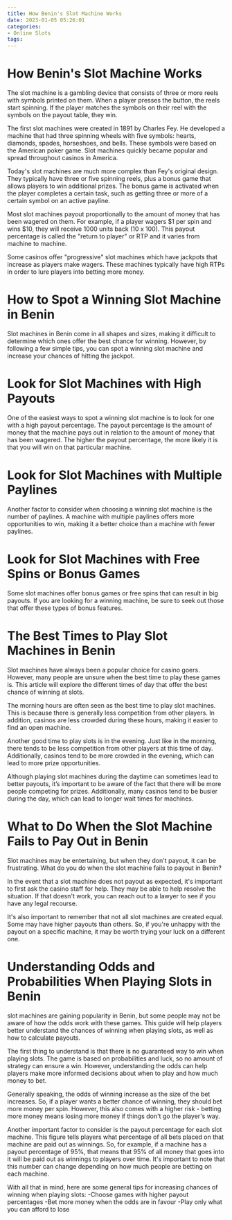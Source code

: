 ```yaml
---
title: How Benin's Slot Machine Works
date: 2023-01-05 05:26:01
categories:
- Online Slots
tags:
---
```



#  How Benin's Slot Machine Works

The slot machine is a gambling device that consists of three or more reels with symbols printed on them. When a player presses the button, the reels start spinning. If the player matches the symbols on their reel with the symbols on the payout table, they win.

The first slot machines were created in 1891 by Charles Fey. He developed a machine that had three spinning wheels with five symbols: hearts, diamonds, spades, horseshoes, and bells. These symbols were based on the American poker game. Slot machines quickly became popular and spread throughout casinos in America.

Today's slot machines are much more complex than Fey's original design. They typically have three or five spinning reels, plus a bonus game that allows players to win additional prizes. The bonus game is activated when the player completes a certain task, such as getting three or more of a certain symbol on an active payline.

Most slot machines payout proportionally to the amount of money that has been wagered on them. For example, if a player wagers $1 per spin and wins $10, they will receive 1000 units back (10 x 100). This payout percentage is called the "return to player" or RTP and it varies from machine to machine.

Some casinos offer "progressive" slot machines which have jackpots that increase as players make wagers. These machines typically have high RTPs in order to lure players into betting more money.

#  How to Spot a Winning Slot Machine in Benin

Slot machines in Benin come in all shapes and sizes, making it difficult to determine which ones offer the best chance for winning. However, by following a few simple tips, you can spot a winning slot machine and increase your chances of hitting the jackpot.

# Look for Slot Machines with High Payouts

One of the easiest ways to spot a winning slot machine is to look for one with a high payout percentage. The payout percentage is the amount of money that the machine pays out in relation to the amount of money that has been wagered. The higher the payout percentage, the more likely it is that you will win on that particular machine.

# Look for Slot Machines with Multiple Paylines

Another factor to consider when choosing a winning slot machine is the number of paylines. A machine with multiple paylines offers more opportunities to win, making it a better choice than a machine with fewer paylines.

# Look for Slot Machines with Free Spins or Bonus Games

Some slot machines offer bonus games or free spins that can result in big payouts. If you are looking for a winning machine, be sure to seek out those that offer these types of bonus features.

#  The Best Times to Play Slot Machines in Benin

Slot machines have always been a popular choice for casino goers. However, many people are unsure when the best time to play these games is. This article will explore the different times of day that offer the best chance of winning at slots.

The morning hours are often seen as the best time to play slot machines. This is because there is generally less competition from other players. In addition, casinos are less crowded during these hours, making it easier to find an open machine.

Another good time to play slots is in the evening. Just like in the morning, there tends to be less competition from other players at this time of day. Additionally, casinos tend to be more crowded in the evening, which can lead to more prize opportunities.

Although playing slot machines during the daytime can sometimes lead to better payouts, it’s important to be aware of the fact that there will be more people competing for prizes. Additionally, many casinos tend to be busier during the day, which can lead to longer wait times for machines.

#  What to Do When the Slot Machine Fails to Pay Out in Benin

Slot machines may be entertaining, but when they don't payout, it can be frustrating. What do you do when the slot machine fails to payout in Benin?

In the event that a slot machine does not payout as expected, it's important to first ask the casino staff for help. They may be able to help resolve the situation. If that doesn't work, you can reach out to a lawyer to see if you have any legal recourse.

It's also important to remember that not all slot machines are created equal. Some may have higher payouts than others. So, if you're unhappy with the payout on a specific machine, it may be worth trying your luck on a different one.

#  Understanding Odds and Probabilities When Playing Slots in Benin

 slot machines are gaining popularity in Benin, but some people may not be aware of how the odds work with these games. This guide will help players better understand the chances of winning when playing slots, as well as how to calculate payouts.

The first thing to understand is that there is no guaranteed way to win when playing slots. The game is based on probabilities and luck, so no amount of strategy can ensure a win. However, understanding the odds can help players make more informed decisions about when to play and how much money to bet.

Generally speaking, the odds of winning increase as the size of the bet increases. So, if a player wants a better chance of winning, they should bet more money per spin. However, this also comes with a higher risk - betting more money means losing more money if things don't go the player's way.

Another important factor to consider is the payout percentage for each slot machine. This figure tells players what percentage of all bets placed on that machine are paid out as winnings. So, for example, if a machine has a payout percentage of 95%, that means that 95% of all money that goes into it will be paid out as winnings to players over time. It's important to note that this number can change depending on how much people are betting on each machine.

With all that in mind, here are some general tips for increasing chances of winning when playing slots: 
-Choose games with higher payout percentages 
-Bet more money when the odds are in favour 
-Play only what you can afford to lose